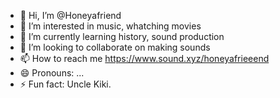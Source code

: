 - 👋 Hi, I’m @Honeyafriend
- 👀 I’m interested in music, whatching movies
- 🌱 I’m currently learning history, sound production
- 💞️ I’m looking to collaborate on making sounds
- 📫 How to reach me https://www.sound.xyz/honeyafrieeend
- 😄 Pronouns: ...
- ⚡ Fun fact: Uncle Kiki.

<!---
Honeyafriend/Honeyafriend is a ✨ special ✨ repository because its `README.md` (this file) appears on your GitHub profile.
You can click the Preview link to take a look at your changes.
--->
